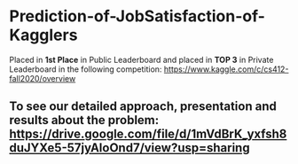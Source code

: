 # Prediction-of-JobSatisfaction-of-Kagglers
Placed in **1st Place** in Public Leaderboard and placed in **TOP 3** in Private Leaderboard in the following competition: https://www.kaggle.com/c/cs412-fall2020/overview

## To see our detailed approach, presentation and results about the problem: https://drive.google.com/file/d/1mVdBrK_yxfsh8duJYXe5-57jyAloOnd7/view?usp=sharing 

